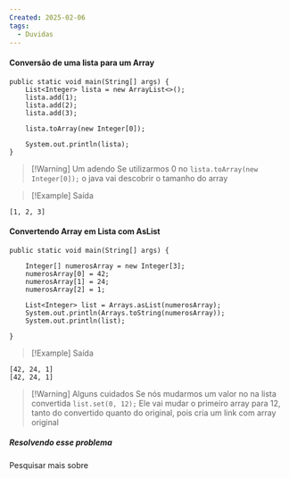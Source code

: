 ```yaml
---
Created: 2025-02-06
tags:
  - Duvidas
---
```

#### Conversão de uma lista para um Array

```
public static void main(String[] args) {  
    List<Integer> lista = new ArrayList<>();  
    lista.add(1);  
    lista.add(2);  
    lista.add(3);  
  
    lista.toArray(new Integer[0]);  
  
    System.out.println(lista);  
}
```


> [!Warning] Um adendo
> Se utilizarmos 0 no `lista.toArray(new Integer[0]);` o java vai descobrir o tamanho do array


> [!Example] Saída
```
[1, 2, 3]
```


#### Convertendo Array em Lista com **AsList**

```
public static void main(String[] args) {  
  
    Integer[] numerosArray = new Integer[3];  
    numerosArray[0] = 42;  
    numerosArray[1] = 24;  
    numerosArray[2] = 1;  
  
    List<Integer> list = Arrays.asList(numerosArray);  
    System.out.println(Arrays.toString(numerosArray));  
    System.out.println(list);  
  
}
```


> [!Example] Saída
```
[42, 24, 1]
[42, 24, 1]
```


> [!Warning] Alguns cuidados
> Se nós mudarmos um valor no na lista convertida `list.set(0, 12);`
> Ele vai mudar o primeiro array para 12, tanto do convertido quanto do original, pois cria um link com array original


##### Resolvendo esse problema

Pesquisar mais sobre
